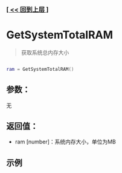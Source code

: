 ### [[ << 回到上层 ]](index.md)

# GetSystemTotalRAM

> 获取系统总内存大小

```lua

ram = GetSystemTotalRAM()

```

## 参数：

无

## 返回值：

+ ram [number]：系统内存大小，单位为MB

## 示例

```lua

```